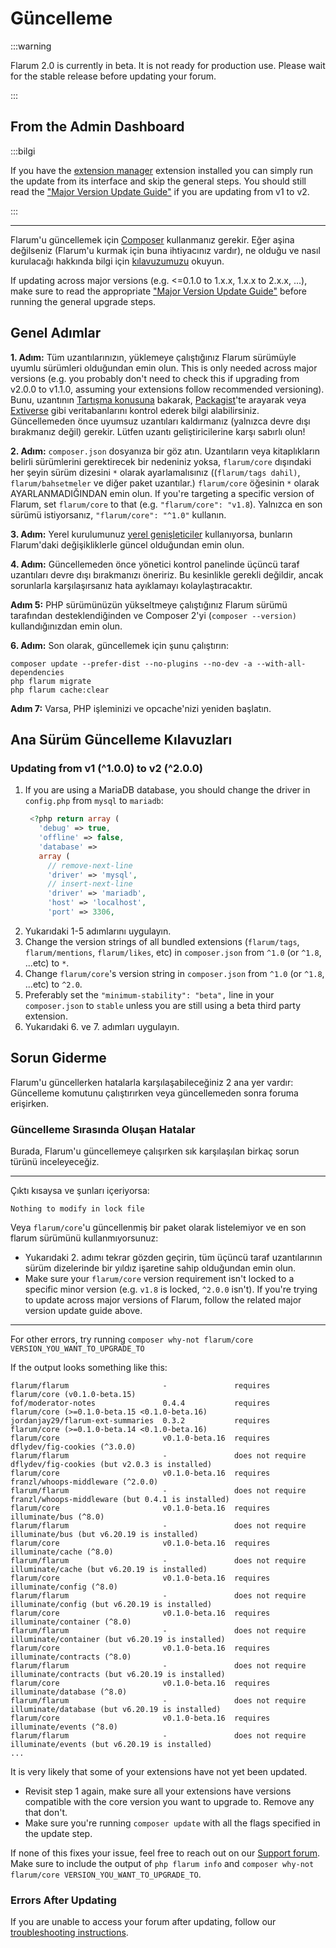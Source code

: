 # Güncelleme

:::warning

Flarum 2.0 is currently in beta. It is not ready for production use. Please wait for the stable release before updating your forum.

:::

## From the Admin Dashboard

:::bilgi

If you have the [extension manager](./extensions#extension-manager) extension installed you can simply run the update from its interface and skip the general steps. You should still read the ["Major Version Update Guide"](#major-version-update-guides) if you are updating from v1 to v2.

:::

---

Flarum'u güncellemek için [Composer](https://getcomposer.org) kullanmanız gerekir. Eğer aşina değilseniz (Flarum'u kurmak için buna ihtiyacınız vardır), ne olduğu ve nasıl kurulacağı hakkında bilgi için [kılavuzumuzu](composer.md) okuyun.

If updating across major versions (e.g. <=0.1.0 to 1.x.x, 1.x.x to 2.x.x, ...), make sure to read the appropriate ["Major Version Update Guide"](#major-version-update-guides) before running the general upgrade steps.

## Genel Adımlar

**1. Adım:** Tüm uzantılarınızın, yüklemeye çalıştığınız Flarum sürümüyle uyumlu sürümleri olduğundan emin olun. This is only needed across major versions (e.g. you probably don't need to check this if upgrading from v2.0.0 to v1.1.0, assuming your extensions follow recommended versioning). Bunu, uzantının [Tartışma konusuna](https://discuss.flarum.org/t/extensions) bakarak, [Packagist](http://packagist.org/)'te arayarak veya [Extiverse](https://extiverse.com) gibi veritabanlarını kontrol ederek bilgi alabilirsiniz. Güncellemeden önce uyumsuz uzantıları kaldırmanız (yalnızca devre dışı bırakmanız değil) gerekir. Lütfen uzantı geliştiricilerine karşı sabırlı olun!

**2. Adım:** `composer.json` dosyanıza bir göz atın. Uzantıların veya kitaplıkların belirli sürümlerini gerektirecek bir nedeniniz yoksa, `flarum/core` dışındaki her şeyin sürüm dizesini `*` olarak ayarlamalısınız ((`flarum/tags dahil)`, `flarum/bahsetmeler` ve diğer paket uzantılar.) `flarum/core` öğesinin `*` olarak AYARLANMADIĞINDAN emin olun. If you're targeting a specific version of Flarum, set `flarum/core` to that (e.g. `"flarum/core": "v1.8`). Yalnızca en son sürümü istiyorsanız, `"flarum/core": "^1.0"` kullanın.

**3. Adım:** Yerel kurulumunuz [yerel genişleticiler](extenders.md) kullanıyorsa, bunların Flarum'daki değişikliklerle güncel olduğundan emin olun.

**4. Adım:** Güncellemeden önce yönetici kontrol panelinde üçüncü taraf uzantıları devre dışı bırakmanızı öneririz. Bu kesinlikle gerekli değildir, ancak sorunlarla karşılaşırsanız hata ayıklamayı kolaylaştıracaktır.

**Adım 5:** PHP sürümünüzün yükseltmeye çalıştığınız Flarum sürümü tarafından desteklendiğinden ve Composer 2'yi (`composer --version)` kullandığınızdan emin olun.

**6. Adım:** Son olarak, güncellemek için şunu çalıştırın:

```
composer update --prefer-dist --no-plugins --no-dev -a --with-all-dependencies
php flarum migrate
php flarum cache:clear
```

**Adım 7:** Varsa, PHP işleminizi ve opcache'nizi yeniden başlatın.

## Ana Sürüm Güncelleme Kılavuzları

### Updating from v1 (^1.0.0) to v2 (^2.0.0)

1. If you are using a MariaDB database, you should change the driver in `config.php` from `mysql` to `mariadb`:
   ```php
    <?php return array (
      'debug' => true,
      'offline' => false,
      'database' =>
      array (
        // remove-next-line
        'driver' => 'mysql',
        // insert-next-line
        'driver' => 'mariadb',
        'host' => 'localhost',
        'port' => 3306,
   ```
2. Yukarıdaki 1-5 adımlarını uygulayın.
3. Change the version strings of all bundled extensions (`flarum/tags`, `flarum/mentions`, `flarum/likes`, etc) in `composer.json` from `^1.0` (or `^1.8`, ...etc) to `*`.
4. Change `flarum/core`'s version string in `composer.json` from `^1.0` (or `^1.8`, ...etc) to `^2.0`.
5. Preferably set the `"minimum-stability": "beta",` line in your `composer.json` to `stable` unless you are still using a beta third party extension.
6. Yukarıdaki 6. ve 7. adımları uygulayın.

## Sorun Giderme

Flarum'u güncellerken hatalarla karşılaşabileceğiniz 2 ana yer vardır: Güncelleme komutunu çalıştırırken veya güncellemeden sonra foruma erişirken.

### Güncelleme Sırasında Oluşan Hatalar

Burada, Flarum'u güncellemeye çalışırken sık karşılaşılan birkaç sorun türünü inceleyeceğiz.

---

Çıktı kısaysa ve şunları içeriyorsa:

```
Nothing to modify in lock file
```

Veya `flarum/core`'u güncellenmiş bir paket olarak listelemiyor ve en son flarum sürümünü kullanmıyorsunuz:

- Yukarıdaki 2. adımı tekrar gözden geçirin, tüm üçüncü taraf uzantılarının sürüm dizelerinde bir yıldız işaretine sahip olduğundan emin olun.
- Make sure your `flarum/core` version requirement isn't locked to a specific minor version (e.g. `v1.8` is locked, `^2.0.0` isn't). If you're trying to update across major versions of Flarum, follow the related major version update guide above.

---

For other errors, try running `composer why-not flarum/core VERSION_YOU_WANT_TO_UPGRADE_TO`

If the output looks something like this:

```
flarum/flarum                     -               requires          flarum/core (v0.1.0-beta.15)
fof/moderator-notes               0.4.4           requires          flarum/core (>=0.1.0-beta.15 <0.1.0-beta.16)
jordanjay29/flarum-ext-summaries  0.3.2           requires          flarum/core (>=0.1.0-beta.14 <0.1.0-beta.16)
flarum/core                       v0.1.0-beta.16  requires          dflydev/fig-cookies (^3.0.0)
flarum/flarum                     -               does not require  dflydev/fig-cookies (but v2.0.3 is installed)
flarum/core                       v0.1.0-beta.16  requires          franzl/whoops-middleware (^2.0.0)
flarum/flarum                     -               does not require  franzl/whoops-middleware (but 0.4.1 is installed)
flarum/core                       v0.1.0-beta.16  requires          illuminate/bus (^8.0)
flarum/flarum                     -               does not require  illuminate/bus (but v6.20.19 is installed)
flarum/core                       v0.1.0-beta.16  requires          illuminate/cache (^8.0)
flarum/flarum                     -               does not require  illuminate/cache (but v6.20.19 is installed)
flarum/core                       v0.1.0-beta.16  requires          illuminate/config (^8.0)
flarum/flarum                     -               does not require  illuminate/config (but v6.20.19 is installed)
flarum/core                       v0.1.0-beta.16  requires          illuminate/container (^8.0)
flarum/flarum                     -               does not require  illuminate/container (but v6.20.19 is installed)
flarum/core                       v0.1.0-beta.16  requires          illuminate/contracts (^8.0)
flarum/flarum                     -               does not require  illuminate/contracts (but v6.20.19 is installed)
flarum/core                       v0.1.0-beta.16  requires          illuminate/database (^8.0)
flarum/flarum                     -               does not require  illuminate/database (but v6.20.19 is installed)
flarum/core                       v0.1.0-beta.16  requires          illuminate/events (^8.0)
flarum/flarum                     -               does not require  illuminate/events (but v6.20.19 is installed)
...
```

It is very likely that some of your extensions have not yet been updated.

- Revisit step 1 again, make sure all your extensions have versions compatible with the core version you want to upgrade to. Remove any that don't.
- Make sure you're running `composer update` with all the flags specified in the update step.

If none of this fixes your issue, feel free to reach out on our [Support forum](https://discuss.flarum.org/t/support). Make sure to include the output of `php flarum info` and `composer why-not flarum/core VERSION_YOU_WANT_TO_UPGRADE_TO`.

### Errors After Updating

If you are unable to access your forum after updating, follow our [troubleshooting instructions](troubleshoot.md).

